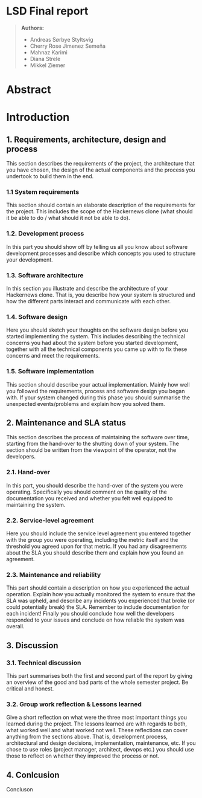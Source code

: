 # LSD Final report


> **Authors:**
> - Andreas Sørbye Styltsvig
> - Cherry Rose Jimenez Semeña
> - Mahnaz Karimi
> - Diana Strele
> - Mikkel Ziemer 

# Abstract

# Introduction

## 1. Requirements, architecture, design and process
This section describes the requirements of the project, the architecture that you have chosen, the design of the actual components and the process you undertook to build them in the end.
### 1.1 System requirements
This section should contain an elaborate description of the requirements for the project. This includes the scope of the Hackernews clone (what should it be able to do / what should it not be able to do).
### 1.2. Development process
In this part you should show off by telling us all you know about software development processes and describe which concepts you used to structure your development.
### 1.3. Software architecture
In this section you illustrate and describe the architecture of your Hackernews clone. That is, you describe how your system is structured and how the different parts interact and communicate with each other.
### 1.4. Software design
Here you should sketch your thoughts on the software design before you started implementing the system. This includes describing the technical concerns you had about the system before you started development, together with all the technical components you came up with to fix these concerns and meet the requirements.
### 1.5. Software implementation
This section should describe your actual implementation. Mainly how well you followed the requirements, process and software design you began with. If your system changed during this phase you should summarise the unexpected events/problems and explain how you solved them.
## 2. Maintenance and SLA status
This section describes the process of maintaining the software over time, starting from the hand-over to the shutting down of your system. The section should be written from the viewpoint of the operator, not the developers.
### 2.1. Hand-over
In this part, you should describe the hand-over of the system you were operating. Specifically you should comment on the quality of the documentation you received and whether you felt well equipped to maintaining the system.
### 2.2. Service-level agreement
Here you should include the service level agreement you entered together with the group you were operating, including the metric itself and the threshold you agreed upon for that metric. If you had any disagreements about the SLA you should describe them and explain how you found an agreement.
### 2.3. Maintenance and reliability
This part should contain a description on how you experienced the actual operation. Explain how you actually monitored the system to ensure that the SLA was upheld, and describe any incidents you experienced that broke (or could potentially break) the SLA. Remember to include documentation for each incident! Finally you should conclude how well the developers responded to your issues and conclude on how reliable the system was overall.
## 3. Discussion
### 3.1. Technical discussion
This part summarises both the first and second part of the report by giving an overview of the good and bad parts of the whole semester project. Be critical and honest.
### 3.2. Group work reflection & Lessons learned
Give a short reflection on what were the three most important things you learned during the project. The lessons learned are with regards to both, what worked well and what worked not well. These reflections can cover anything from the sections above. That is, development process, architectural and design decisions, implementation, maintenance, etc. If you chose to use roles (project manager, architect, devops etc.) you should use those to reflect on whether they improved the process or not.
## 4. Conlcusion
Concluson
